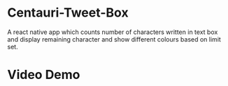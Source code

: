 # Centauri-Tweet-Box
A react native app which counts number of characters written in text box and display remaining character and show different colours based on limit set.

# Video Demo
